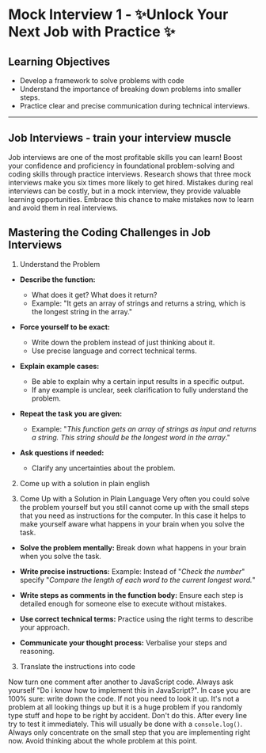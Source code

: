 # Mock Interview 1 - ✨Unlock Your Next Job with Practice ✨

## Learning Objectives

- Develop a framework to solve problems with code
- Understand the importance of breaking down problems into smaller steps.
- Practice clear and precise communication during technical interviews.

---

## Job Interviews - train your interview muscle

Job interviews are one of the most profitable skills you can learn! Boost your confidence and proficiency in foundational problem-solving and coding skills through practice interviews. Research shows that three mock interviews make you six times more likely to get hired. Mistakes during real interviews can be costly, but in a mock interview, they provide valuable learning opportunities. Embrace this chance to make mistakes now to learn and avoid them in real interviews.

## Mastering the Coding Challenges in Job Interviews

1. Understand the Problem

- **Describe the function:**

  - What does it get? What does it return?
  - Example: "It gets an array of strings and returns a string, which is the longest string in the array."

- **Force yourself to be exact:**

  - Write down the problem instead of just thinking about it.
  - Use precise language and correct technical terms.

- **Explain example cases:**

  - Be able to explain why a certain input results in a specific output.
  - If any example is unclear, seek clarification to fully understand the problem.

- **Repeat the task you are given:**

  - Example: "_This function gets an array of strings as input and returns a string. This string should be the longest word in the array_."

- **Ask questions if needed:**
  - Clarify any uncertainties about the problem.

2. Come up with a solution in plain english

3. Come Up with a Solution in Plain Language
   Very often you could solve the problem yourself but you still cannot come up with the small steps that you need as instructions for the computer.
   In this case it helps to make yourself aware what happens in your brain when you solve the task.

- **Solve the problem mentally:** Break down what happens in your brain when you solve the task.

- **Write precise instructions:** Example: Instead of "_Check the number_" specify "_Compare the length of each word to the current longest word._"

- **Write steps as comments in the function body:** Ensure each step is detailed enough for someone else to execute without mistakes.

- **Use correct technical terms:** Practice using the right terms to describe your approach.

- **Communicate your thought process:** Verbalise your steps and reasoning.

3. Translate the instructions into code

Now turn one comment after another to JavaScript code. Always ask yourself "Do i know how to implement this in JavaScript?". In case you are 100% sure: write down the code. If not you need to look it up.
It's not a problem at all looking things up but it is a huge problem if you randomly type stuff and hope to be right by accident. Don't do this.
After every line try to test it immediately. This will usually be done with a `console.log()`.
Always only concentrate on the small step that you are implementing right now. Avoid thinking about the whole problem at this point.
